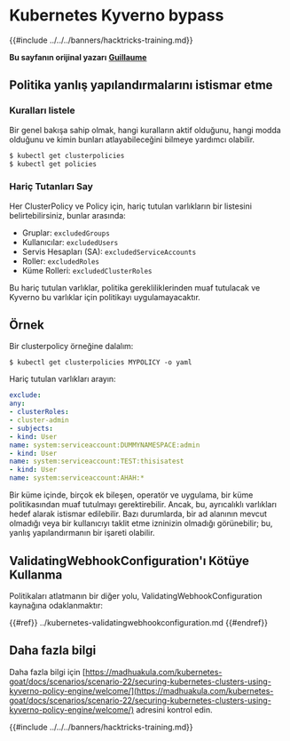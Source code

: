 # Kubernetes Kyverno bypass

{{#include ../../../banners/hacktricks-training.md}}

**Bu sayfanın orijinal yazarı** [**Guillaume**](https://www.linkedin.com/in/guillaume-chapela-ab4b9a196)


## Politika yanlış yapılandırmalarını istismar etme

### Kuralları listele

Bir genel bakışa sahip olmak, hangi kuralların aktif olduğunu, hangi modda olduğunu ve kimin bunları atlayabileceğini bilmeye yardımcı olabilir.
```bash
$ kubectl get clusterpolicies
$ kubectl get policies
```
### Hariç Tutanları Say

Her ClusterPolicy ve Policy için, hariç tutulan varlıkların bir listesini belirtebilirsiniz, bunlar arasında:

- Gruplar: `excludedGroups`
- Kullanıcılar: `excludedUsers`
- Servis Hesapları (SA): `excludedServiceAccounts`
- Roller: `excludedRoles`
- Küme Rolleri: `excludedClusterRoles`

Bu hariç tutulan varlıklar, politika gerekliliklerinden muaf tutulacak ve Kyverno bu varlıklar için politikayı uygulamayacaktır.

## Örnek

Bir clusterpolicy örneğine dalalım:
```
$ kubectl get clusterpolicies MYPOLICY -o yaml
```
Hariç tutulan varlıkları arayın:
```yaml
exclude:
any:
- clusterRoles:
- cluster-admin
- subjects:
- kind: User
name: system:serviceaccount:DUMMYNAMESPACE:admin
- kind: User
name: system:serviceaccount:TEST:thisisatest
- kind: User
name: system:serviceaccount:AHAH:*
```
Bir küme içinde, birçok ek bileşen, operatör ve uygulama, bir küme politikasından muaf tutulmayı gerektirebilir. Ancak, bu, ayrıcalıklı varlıkları hedef alarak istismar edilebilir. Bazı durumlarda, bir ad alanının mevcut olmadığı veya bir kullanıcıyı taklit etme izninizin olmadığı görünebilir; bu, yanlış yapılandırmanın bir işareti olabilir.

## ValidatingWebhookConfiguration'ı Kötüye Kullanma

Politikaları atlatmanın bir diğer yolu, ValidatingWebhookConfiguration kaynağına odaklanmaktır:

{{#ref}}
../kubernetes-validatingwebhookconfiguration.md
{{#endref}}

## Daha fazla bilgi

Daha fazla bilgi için [https://madhuakula.com/kubernetes-goat/docs/scenarios/scenario-22/securing-kubernetes-clusters-using-kyverno-policy-engine/welcome/](https://madhuakula.com/kubernetes-goat/docs/scenarios/scenario-22/securing-kubernetes-clusters-using-kyverno-policy-engine/welcome/) adresini kontrol edin.

{{#include ../../../banners/hacktricks-training.md}}
